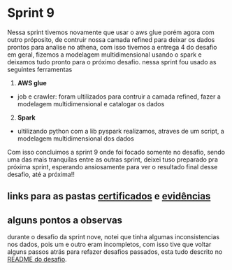 
# Sprint 9

Nessa sprint tivemos novamente que usar o aws glue porém agora com outro próposito, de contruir nossa camada refined para deixar os dados prontos para analise no athena, com isso tivemos a entrega 4 do desafio em geral, fizemos a modelagem multidimensional usando o spark e deixamos tudo pronto para o próximo desafio. nessa sprint fou usado as seguintes ferramentas 

1. **AWS glue**
- job e crawler: foram ultilizados para contruir a camada refined, fazer a modelagem multidimensional e catalogar os dados 

2. **Spark**
- ultilizando python com a lib pyspark realizamos, atraves de um script, a modelagem multidimensional dos dados

Com isso concluimos a sprint 9 onde foi focado somente no desafio, sendo uma das mais tranquilas entre as outras sprint, deixei tuso preparado pra próxima sprint, esperando ansiosamente para ver o resultado final desse desafio, até a próxima!!

## links para as pastas [certificados](./certificados/) e [evidências](./evidencias/)

## alguns pontos a observas

durante o desafio da sprint nove, notei que tinha algumas inconsistencias nos dados, pois um e outro eram incompletos, com isso tive que voltar alguns passos atrás para refazer desafios passados, esta tudo descrito no [README do desafio](./desafio/README.md).


